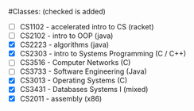 #Classes: (checked is added)
 - [ ] CS1102 - accelerated intro to CS (racket)
 - [ ] CS2102 - intro to OOP (java)
 - [x] CS2223 - algorithms (java)
 - [x] CS2303 - intro to Systems Programming (C / C++)
 - [ ] CS3516 - Computer Networks (C)
 - [ ] CS3733 - Software Engineering (Java)
 - [x] CS3013 - Operating Systems (C)
 - [x] CS3431 - Databases Systems I (mixed)
 - [x] CS2011 - assembly (x86)